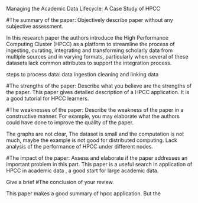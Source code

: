 Managing the Academic Data Lifecycle: A Case Study of HPCC

#The summary of the paper: Objectively describe paper without any subjective assessment.

In this research paper the authors introduce the High Performance Computing Cluster (HPCC) as a platform to streamline the process of ingesting, curating, integrating and transforming scholarly data from multiple sources and in varying formats, particularly when several of these datasets lack common attributes to support the integration process.

steps to process data:
data ingestion
cleaning and linking data


#The strengths of the paper: Describe what you believe are the strengths of the paper.
This paper gives detailed description of a HPCC application. It is a good tutorial for HPCC learners. 

#The weaknesses of the paper: Describe the weakness of the paper in a constructive manner. For example, you may elaborate what the authors could have done to improve the quality of the paper.

The graphs are not clear, 
The dataset is small and the computation is not much, maybe the example is not good for distributed computing.
Lack analysis of the performance of HPCC under different nodes.

#The impact of the paper: Assess and elaborate if the paper addresses an important problem in this part.
This paper is a useful search in application of HPCC in academic data , a good start for large academic data.

Give a brief
#The conclusion of your review.

This paper makes a good summary of hpcc application. But the 


